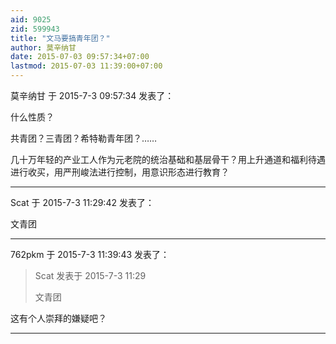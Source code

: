 ```yaml
---
aid: 9025
zid: 599943
title: "文马要搞青年团？"
author: 莫辛纳甘
date: 2015-07-03 09:57:34+07:00
lastmod: 2015-07-03 11:39:00+07:00
---
```


莫辛纳甘 于 2015-7-3 09:57:34 发表了：

什么性质？

共青团？三青团？希特勒青年团？……

几十万年轻的产业工人作为元老院的统治基础和基层骨干？用上升通道和福利待遇进行收买，用严刑峻法进行控制，用意识形态进行教育？

---

Scat 于 2015-7-3 11:29:42 发表了：

文青团

---

762pkm 于 2015-7-3 11:39:43 发表了：

> Scat 发表于 2015-7-3 11:29
>
> 文青团

这有个人崇拜的嫌疑吧？

---
